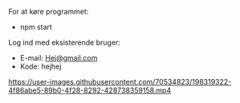 For at køre programmet:
- npm start

Log ind med eksisterende bruger:
- E-mail: Hej@gmail.com
- Kode: hejhej

https://user-images.githubusercontent.com/70534823/198319322-4f86abe5-89b0-4f28-8292-428738359158.mp4

